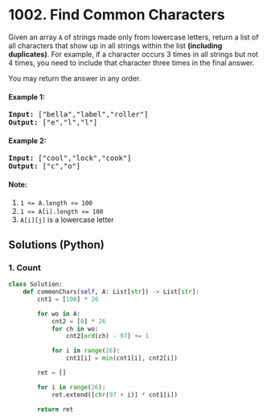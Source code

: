 # 1002. Find Common Characters
Given an array ```A``` of strings made only from lowercase letters, return a list of all characters that show up in all strings within the list **(including duplicates)**.  For example, if a character occurs 3 times in all strings but not 4 times, you need to include that character three times in the final answer.

You may return the answer in any order.

#### Example 1:
<pre>
<strong>Input:</strong> ["bella","label","roller"]
<strong>Output:</strong> ["e","l","l"]
</pre>

#### Example 2:
<pre>
<strong>Input:</strong> ["cool","lock","cook"]
<strong>Output:</strong> ["c","o"]
</pre>

#### Note:
1. ```1 <= A.length <= 100```
2. ```1 <= A[i].length <= 100```
3. ```A[i][j]``` is a lowercase letter

## Solutions (Python)

### 1. Count
```Python
class Solution:
    def commonChars(self, A: List[str]) -> List[str]:
        cnt1 = [100] * 26

        for wo in A:
            cnt2 = [0] * 26
            for ch in wo:
                cnt2[ord(ch) - 97] += 1

            for i in range(26):
                cnt1[i] = min(cnt1[i], cnt2[i])

        ret = []

        for i in range(26):
            ret.extend([chr(97 + i)] * cnt1[i])

        return ret
```
